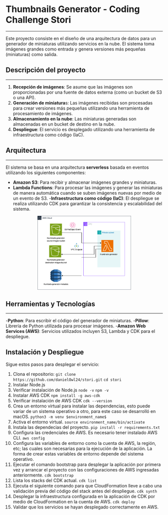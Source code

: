 # Thumbnails Generator - Coding Challenge Stori
***
Este proyecto consiste en el diseño de una arquitectura de datos para un generador de miniaturas utilizando servicios en la nube. El sistema toma imágenes grandes como entrada y genera versiones más pequeñas (miniaturas) como salida.
## Descripción del proyecto
***
1. **Recepción de imágenes**: Se asume que las imágenes son proporcionadas por una fuente de datos externa (como un bucket de S3 o una API).
2. **Generación de miniatura**s: Las imágenes recibidas son procesadas para crear versiones más pequeñas utilizando una herramienta de procesamiento de imágenes.
3. **Almacenamiento en la nube**: Las miniaturas generadas son almacenadas en un bucket de destino en la nube.
4. **Despliegue**: El servicio es desplegado utilizando una herramienta de infraestructura como código (IaC).

## Arquitectura
***
El sistema se basa en una arquitectura **serverless** basada en eventos utilizando los siguientes componentes:

- **Amazon S3**: Para recibir y almacenar imágenes grandes y miniaturas.
- **Lambda Functions**: Para procesar las imágenes y generar las miniaturas de manera automática cuando se suben imágenes nuevas por medio de un evento de S3.
-**Infraestructura como código (IaC)**: El despliegue se realiza utilizando CDK para garantizar la consistencia y escalabilidad del sistema.

<p align="center">
  <img src="images/arquitectura_thumbnails.drawio.png" alt="Arquitectura propuesta para la solución" width="300"/>
</p>

## Herramientas y Tecnologías
***
-**Python**: Para escribir el código del generador de miniaturas.
-**Pillow**: Librería de Python utilizada para procesar imágenes.
-**Amazon Web Services (AWS)**: Servicios utilizados incluyen S3, Lambda y CDK para el despliegue. 

## Instalación y Despliegue

Sigue estos pasos para desplegar el servicio:

1.	Clona el repositorio:
    ```git clone https://github.com/danielOwl24/stori.git```
    ```cd stori```
2. Instalar Node.js
3. Verificar instalación de Node.js
    ```node -v```
    ```npm -v```
3. Instalar AWS CDK
    ```npm install -g aws-cdk```
4. Verificar instalación de AWS CDK
    ```cdk --version```
5. Crea un entorno virtual para instalar las dependencias, esto puede variar de un sistema operativo a otro, para este caso se desarrolló en macOS.
   ```python3 -m venv $environment_name$```
6. Activa el entorno virtual.
    ```source environment_name/bin/activate```
7. Instala las dependecias del proyecto.
    ```pip install -r requirements.txt```
8. Configura las credenciales de AWS. Es necesario tener instalado AWS CLI.
    ```aws config```
9. Configura las variables de entorno como la cuenta de AWS, la región, etc; las cuales son necesarias para la ejecución de la aplicación. La forma de crear estas variables de entorno depende del sistema operativo.
10. Ejecutar el comando bootstrap para desplegar la aplicación por primera vez y arrancar el proyecto con las configuraciones de AWS ingresadas anteriormente.
    ```cdk bootstrap```
11. Lista los stacks del CDK actual.
    ```cdk list```
12. Ejecuta el siguiente comando para que CloudFormation lleve a cabo una validación previa del código del stack antes del despliegue.
    ```cdk synth```
13. Desplegar la infraestructura configurada en la aplicación de CDK por medio de CloudFormation en la cuenta de AWS.
   ```cdk deploy```
14. Validar que los servicios se hayan desplegado correctamente en AWS.

